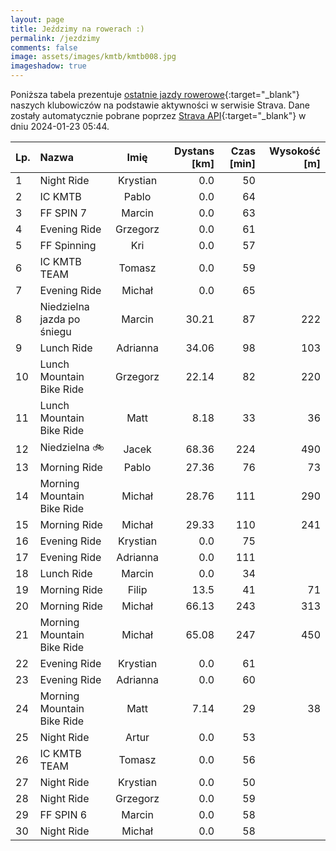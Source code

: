 ```yaml
---
layout: page
title: Jeździmy na rowerach :)
permalink: /jezdzimy
comments: false
image: assets/images/kmtb/kmtb008.jpg
imageshadow: true
---
```


Poniższa tabela prezentuje [ostatnie jazdy rowerowe](https://www.strava.com/clubs/336381){:target="_blank"} naszych klubowiczów na podstawie aktywności w serwisie Strava. Dane zostały automatycznie pobrane poprzez [Strava API](https://developers.strava.com/docs/reference/#api-Clubs-getClubActivitiesById){:target="_blank"} w dniu 2024-01-23 05:44.

Lp. | Nazwa | Imię | Dystans [km] | Czas [min] | Wysokość [m]
:--- | :--- | :---: | ---: | ---: | ---:
1|Night Ride|Krystian|0.0|50|
2|IC KMTB|Pablo|0.0|64|
3|FF SPIN 7|Marcin|0.0|63|
4|Evening Ride|Grzegorz|0.0|61|
5|FF Spinning|Kri|0.0|57|
6|IC KMTB TEAM|Tomasz|0.0|59|
7|Evening Ride|Michał|0.0|65|
8|Niedzielna jazda po śniegu|Marcin|30.21|87|222
9|Lunch Ride|Adrianna|34.06|98|103
10|Lunch Mountain Bike Ride|Grzegorz|22.14|82|220
11|Lunch Mountain Bike Ride|Matt|8.18|33|36
12|Niedzielna 🚲|Jacek|68.36|224|490
13|Morning Ride|Pablo|27.36|76|73
14|Morning Mountain Bike Ride|Michał|28.76|111|290
15|Morning Ride|Michał|29.33|110|241
16|Evening Ride|Krystian|0.0|75|
17|Evening Ride|Adrianna|0.0|111|
18|Lunch Ride|Marcin|0.0|34|
19|Morning Ride|Filip|13.5|41|71
20|Morning Ride|Michał|66.13|243|313
21|Morning Mountain Bike Ride|Michał|65.08|247|450
22|Evening Ride|Krystian|0.0|61|
23|Evening Ride|Adrianna|0.0|60|
24|Morning Mountain Bike Ride|Matt|7.14|29|38
25|Night Ride|Artur|0.0|53|
26|IC KMTB TEAM|Tomasz|0.0|56|
27|Night Ride|Krystian|0.0|50|
28|Night Ride|Grzegorz|0.0|59|
29|FF SPIN 6|Marcin|0.0|58|
30|Night Ride|Michał|0.0|58|
